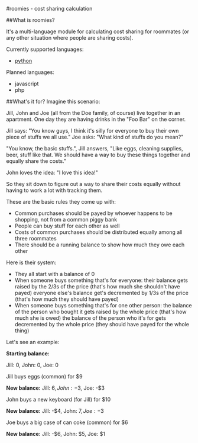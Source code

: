 #roomies - cost sharing calculation

##What is roomies?

It's a multi-language module for calculating cost sharing for roommates (or any other situation where people are sharing costs).

Currently supported languages:

- [python](python)

Planned languages:

- javascript
- php

##What's it for?
Imagine this scenario:

Jill, John and Joe (all from the Doe family, of course) live together in an apartment. 
One day they are having drinks in the "Foo Bar" on the corner.

Jill says: "You know guys, I think it's silly for everyone to buy their own piece of stuffs we all use."
Joe asks: "What kind of stuffs do you mean?"

"You know, the basic stuffs.", Jill answers, "Like eggs, cleaning supplies, beer, stuff like that. We should have a way to buy these things together and equally share the costs."

John loves the idea: "I love this idea!"

So they sit down to figure out a way to share their costs equally without having to work a lot with tracking them.

These are the basic rules they come up with:

- Common purchases should be payed by whoever happens to be shopping, not from a common piggy bank
- People can buy stuff for each other as well
- Costs of common purchases should be distributed equally among all three roommates
- There should be a running balance to show how much they owe each other

Here is their system:

- They all start with a balance of 0
- When someone buys something that's for everyone:
    their balance gets raised by the 2/3s of the price (that's how much she shouldn't have payed)
    everyone else's balance get's decremented by 1/3s of the price (that's how much they should have payed)
- When someone buys something that's for one other person:
    the balance of the person who bought it gets raised by the whole price (that's how much she is owed)
    the balance of the person who it's for gets decremented by the whole price (they should have payed for the whole thing)


Let's see an example:

**Starting balance:**

Jill: 0, John: 0, Joe: 0

Jill buys eggs (common) for $9

**New balance:**
Jill: $6, John: -$3, Joe: -$3

John buys a new keyboard (for Jill) for $10

**New balance:**
Jill: -$4, John: $7, Joe: -$3

Joe buys a big case of can coke (common) for $6

**New balance:**
Jill: -$6, John: $5, Joe: $1
